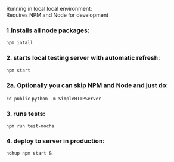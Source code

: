 Running in local local environment:  
Requires NPM and Node for development  
### 1.installs all node packages:  
`npm intall`  
### 2. starts local testing server with automatic refresh:  
`npm start`  
### 2a. Optionally you can skip NPM and Node and just do:  
`cd public`
`python -m SimpleHTTPServer`  
### 3. runs tests:  
`npm run test-mocha`  
### 4. deploy to server in production:  
`nohup npm start &`  
